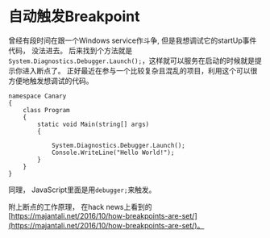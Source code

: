 # 自动触发Breakpoint

曾经有段时间在跟一个Windows service作斗争,  但是我想调试它的startUp事件代码， 没法进去。 后来找到个方法就是 `System.Diagnostics.Debugger.Launch();`，这样就可以服务在启动的时候就是提示你进入断点了。 正好最近在参与一个比较复杂且混乱的项目，利用这个可以很方便地触发想调试的代码。

```
namespace Canary
{
    class Program
    {
        static void Main(string[] args)
        {

            System.Diagnostics.Debugger.Launch();
            Console.WriteLine("Hello World!");
        }
    }
}
```



同理， JavaScript里面是用`debugger;`来触发。

附上断点的工作原理， 在hack news上看到的 [https://majantali.net/2016/10/how-breakpoints-are-set/](https://majantali.net/2016/10/how-breakpoints-are-set/)。